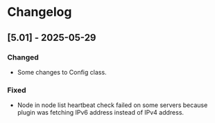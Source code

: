 # Changelog

## [5.01] - 2025-05-29

### Changed
- Some changes to Config class.

### Fixed
- Node in node list heartbeat check failed on some servers because plugin was fetching IPv6 address instead of IPv4 address.